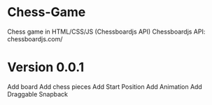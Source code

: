 # Chess-Game
Chess game in HTML/CSS/JS (Chessboardjs API)
Chessboardjs API: chessboardjs.com/

# Version 0.0.1
Add board
Add chess pieces
Add Start Position
Add Animation
Add Draggable Snapback
